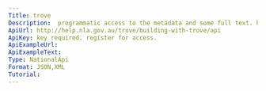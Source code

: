 ```yaml
---
Title: trove
Description:  programmatic access to the metadata and some full text. holds over 400 million books, images, historic newspapers, maps, music, archives from the national library of Australia.
ApiUrl: http://help.nla.gov.au/trove/building-with-trove/api
ApiKey: key required. register for access.
ApiExampleUrl:
ApiExampleText:
Type: NationalApi
Format: JSON,XML
Tutorial:
---
```

